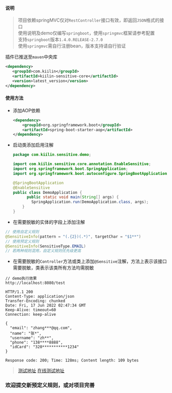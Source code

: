 #### 说明

> 项目依赖springMVC仅对`RestController`接口有效，即返回`JSON`格式的接口   
> 使用说明及demo仅编写`springboot`，使用`springmvc`框架请参考配置   
> 支持`springboot`版本`1.4.0.RELEASE-2.7.0`   
> 使用`springmvc`需自行注册bean，版本支持请自行验证   

插件已推送至`maven`中央库   
 ```xml
<dependency>
    <groupId>com.kiilin</groupId>
    <artifactId>kiilin-sensitive-core</artifactId>
    <version>latest_version</version>
</dependency>
 ```

#### 使用方法

- 添加AOP依赖
  ```xml
  <dependency>
      <groupId>org.springframework.boot</groupId>
      <artifactId>spring-boot-starter-aop</artifactId>
  </dependency>
  ```

- 启动类添加启用注解
  ```java
  package com.kiilin.sensitive.demo;
  
  import com.kiilin.sensitive.core.annotation.EnableSensitive;
  import org.springframework.boot.SpringApplication;
  import org.springframework.boot.autoconfigure.SpringBootApplication;
  
  @SpringBootApplication
  @EnableSensitive
  public class DemoApplication {
        public static void main(String[] args) {
          SpringApplication.run(DemoApplication.class, args);
      }
  }
  ```

- 在需要脱敏的实体的字段上添加注解

```java
// 使用自定义规则
@SensitiveInfo(pattern = "(.{2})(.*)", targetChar = "$1**")
// 使用预定义规则
@SensitiveInfo(SensitiveType.EMAIL)
// 若两种规则混用，自定义规则优先级更高
  ```

- 在需要脱敏的`Controller`方法或类上添加`@Sensitive`注解，方法上表示该接口需要脱敏，类表示该类所有方法均需脱敏

```http request
// demo执行效果
http://localhost:8080/test

HTTP/1.1 200
Content-Type: application/json
Transfer-Encoding: chunked
Date: Fri, 17 Jun 2022 02:47:34 GMT
Keep-Alive: timeout=60
Connection: keep-alive

{
  "email": "zhang***@qq.com",
  "name": "张*",
  "username": "zh**",
  "phone": "138****8888",
  "idCard": "320***********1234"
}

Response code: 200; Time: 128ms; Content length: 109 bytes
```
> [测试地址](http://localhost:8080/doc.html#/default/test-controller/test1UsingPOST)
> [在线测试地址](http://101.43.64.92:8080/doc.html#/default/test-controller/test1UsingPOST)

### 欢迎提交新预定义规则，或对项目完善
